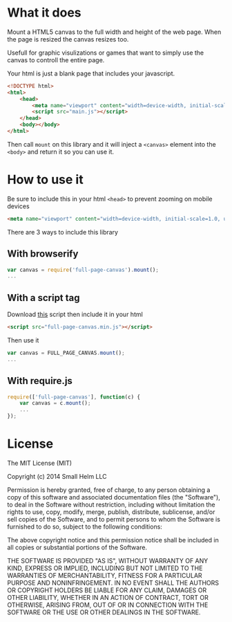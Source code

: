 # What it does

Mount a HTML5 canvas to the full width and height of the web page. When the page is resized the canvas resizes too.

Usefull for graphic visulizations or games that want to simply use the canvas to controll the entire page.

Your html is just a blank page that includes your javascript.
```html
<!DOCTYPE html>
<html>
	<head>
		<meta name="viewport" content="width=device-width, initial-scale=1.0, user-scalable=no">
		<script src="main.js"></script>
	</head>
	<body></body>
</html>
```
Then call `mount` on this library and it  will inject a `<canvas>` element into the `<body>` and return it so you can use it.

# How to use it

Be sure to include this in your html `<head>` to prevent zooming on mobile devices
```html
<meta name="viewport" content="width=device-width, initial-scale=1.0, user-scalable=no">
```

There are 3 ways to include this library

## With browserify

```js
var canvas = require('full-page-canvas').mount();
...
```

## With a script tag

Download [this](https://github.com/smallhelm/full-page-canvas/blob/master/full-page-canvas.min.js) script then include it in your html
```html
<script src="full-page-canvas.min.js"></script>
```

Then use it
```js
var canvas = FULL_PAGE_CANVAS.mount();
...
```

## With require.js

```js
require(['full-page-canvas'], function(c) {
	var canvas = c.mount();
	...
});
```


# License
The MIT License (MIT)

Copyright (c) 2014 Small Helm LLC

Permission is hereby granted, free of charge, to any person obtaining a copy
of this software and associated documentation files (the "Software"), to deal
in the Software without restriction, including without limitation the rights
to use, copy, modify, merge, publish, distribute, sublicense, and/or sell
copies of the Software, and to permit persons to whom the Software is
furnished to do so, subject to the following conditions:

The above copyright notice and this permission notice shall be included in all
copies or substantial portions of the Software.

THE SOFTWARE IS PROVIDED "AS IS", WITHOUT WARRANTY OF ANY KIND, EXPRESS OR
IMPLIED, INCLUDING BUT NOT LIMITED TO THE WARRANTIES OF MERCHANTABILITY,
FITNESS FOR A PARTICULAR PURPOSE AND NONINFRINGEMENT. IN NO EVENT SHALL THE
AUTHORS OR COPYRIGHT HOLDERS BE LIABLE FOR ANY CLAIM, DAMAGES OR OTHER
LIABILITY, WHETHER IN AN ACTION OF CONTRACT, TORT OR OTHERWISE, ARISING FROM,
OUT OF OR IN CONNECTION WITH THE SOFTWARE OR THE USE OR OTHER DEALINGS IN THE
SOFTWARE.
